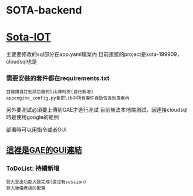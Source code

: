 # SOTA-backend


# [Sota-IOT](https://sota-iot.com)

主要要修改的sql部分在app.yaml檔案內
目前連接的project是sota-199909，cloudsql也是

### 需要安裝的套件都在requirements.txt

    目錄請自訂到該目錄的lib資料夾(自行新增)
    appengine_config.py會把lib中所有套件自動包含到專案內



另外要測試必須要上傳到GAE才進行測試
目前無法本地端測試，因連接cloudsql時是使用google的範例

部署時可以用指令或者GUI

## [這裡是GAE的GUI連結](https://cloud.google.com/appengine/docs/standard/python/download)

### ToDoList: 持續新增

    登入登出功能大致完成(還沒有session)
    登入後儀表板的配置
